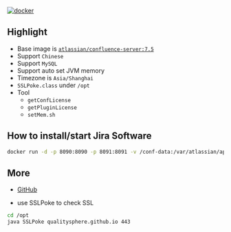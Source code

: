 [![docker](https://img.shields.io/static/v1?style=for-the-badge&logo=docker&label=docker&message=bxwill/confluence-server&color=2496ED)](https://hub.docker.com/r/bxwill/confluence-server)

## Highlight

- Base image is [`atlassian/confluence-server:7.5`](https://hub.docker.com/r/atlassian/confluence-server/tags?page=1&ordering=-name&name=7.5)
- Support `Chinese`
- Support `MySQL`
- Support auto set JVM memory 
- Timezone is `Asia/Shanghai`
- `SSLPoke.class` under `/opt`
- Tool
  - `getConfLicense`
  - `getPluginLicense`
  - `setMem.sh`

## How to install/start Jira Software

```bash
docker run -d -p 8090:8090 -p 8091:8091 -v /conf-data:/var/atlassian/application-data/confluence -it bxwill/confluence-server:7.5
```

## More

- [GitHub](https://github.com/seoktaehyeon/docker-confluence-server)

- use SSLPoke to check SSL
```bash
cd /opt
java SSLPoke qualitysphere.github.io 443
```

